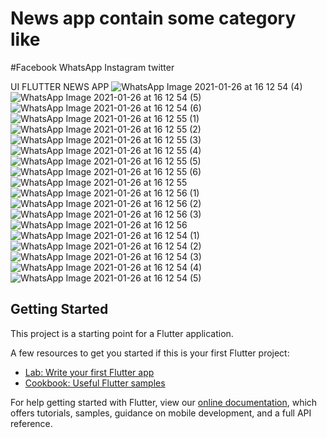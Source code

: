 # News app contain some category like 
#Facebook WhatsApp Instagram twitter

UI FLUTTER NEWS APP 
![WhatsApp Image 2021-01-26 at 16 12 54 (4)](https://user-images.githubusercontent.com/42122633/105856425-ea718f80-5ff1-11eb-8dcb-13adf90bdc23.jpeg)
![WhatsApp Image 2021-01-26 at 16 12 54 (5)](https://user-images.githubusercontent.com/42122633/105856435-eba2bc80-5ff1-11eb-8d82-5146ecae5a90.jpeg)
![WhatsApp Image 2021-01-26 at 16 12 54 (6)](https://user-images.githubusercontent.com/42122633/105856440-ecd3e980-5ff1-11eb-9a96-c1ad534fa188.jpeg)
![WhatsApp Image 2021-01-26 at 16 12 55 (1)](https://user-images.githubusercontent.com/42122633/105856443-ed6c8000-5ff1-11eb-9c4f-aa4158b4ecea.jpeg)
![WhatsApp Image 2021-01-26 at 16 12 55 (2)](https://user-images.githubusercontent.com/42122633/105856447-ee051680-5ff1-11eb-9501-d1b59939d870.jpeg)
![WhatsApp Image 2021-01-26 at 16 12 55 (3)](https://user-images.githubusercontent.com/42122633/105856450-ee9dad00-5ff1-11eb-93c7-6768dad246a4.jpeg)
![WhatsApp Image 2021-01-26 at 16 12 55 (4)](https://user-images.githubusercontent.com/42122633/105856453-ef364380-5ff1-11eb-96e7-fbb71ad9dbc7.jpeg)
![WhatsApp Image 2021-01-26 at 16 12 55 (5)](https://user-images.githubusercontent.com/42122633/105856454-efceda00-5ff1-11eb-8b32-0c0c15ea350f.jpeg)
![WhatsApp Image 2021-01-26 at 16 12 55 (6)](https://user-images.githubusercontent.com/42122633/105856456-f1000700-5ff1-11eb-8e63-ca7f16aac454.jpeg)
![WhatsApp Image 2021-01-26 at 16 12 55](https://user-images.githubusercontent.com/42122633/105856457-f1989d80-5ff1-11eb-93d2-f040e97e5c98.jpeg)
![WhatsApp Image 2021-01-26 at 16 12 56 (1)](https://user-images.githubusercontent.com/42122633/105856461-f2313400-5ff1-11eb-9e6f-620beb394de6.jpeg)
![WhatsApp Image 2021-01-26 at 16 12 56 (2)](https://user-images.githubusercontent.com/42122633/105856465-f2c9ca80-5ff1-11eb-84ea-1602f9f97483.jpeg)
![WhatsApp Image 2021-01-26 at 16 12 56 (3)](https://user-images.githubusercontent.com/42122633/105856468-f3faf780-5ff1-11eb-9bd1-0ac476cf1302.jpeg)
![WhatsApp Image 2021-01-26 at 16 12 56](https://user-images.githubusercontent.com/42122633/105856470-f4938e00-5ff1-11eb-88e9-dba4f611fa15.jpeg)
![WhatsApp Image 2021-01-26 at 16 12 54 (1)](https://user-images.githubusercontent.com/42122633/105856472-f52c2480-5ff1-11eb-87f3-9cdd9f703f7a.jpeg)
![WhatsApp Image 2021-01-26 at 16 12 54 (2)](https://user-images.githubusercontent.com/42122633/105856478-f65d5180-5ff1-11eb-87d3-746466f7c0d3.jpeg)
![WhatsApp Image 2021-01-26 at 16 12 54 (3)](https://user-images.githubusercontent.com/42122633/105856483-f6f5e800-5ff1-11eb-856f-3829d798e8ad.jpeg)
![WhatsApp Image 2021-01-26 at 16 12 54 (4)](https://user-images.githubusercontent.com/42122633/105856580-1260f300-5ff2-11eb-909d-933e7bb43b25.jpeg)
![WhatsApp Image 2021-01-26 at 16 12 54 (5)](https://user-images.githubusercontent.com/42122633/105856584-13922000-5ff2-11eb-9b88-e8bd057b0f13.jpeg)

## Getting Started

This project is a starting point for a Flutter application.

A few resources to get you started if this is your first Flutter project:

- [Lab: Write your first Flutter app](https://flutter.dev/docs/get-started/codelab)
- [Cookbook: Useful Flutter samples](https://flutter.dev/docs/cookbook)

For help getting started with Flutter, view our
[online documentation](https://flutter.dev/docs), which offers tutorials,
samples, guidance on mobile development, and a full API reference.
